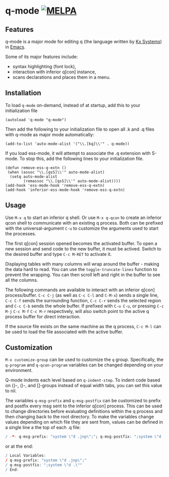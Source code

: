 # q-mode [![MELPA](https://melpa.org/packages/q-mode-badge.svg)](https://melpa.org/#/q-mode)

## Features

q-mode is a major mode for editing q (the language written
by [Kx Systems](http://www.kx.com))
in [Emacs](https://www.gnu.org/software/emacs/).

Some of its major features include:
- syntax highlighting (font lock),
- interaction with inferior q[con] instance,
- scans declarations and places them in a menu.

## Installation

To load `q-mode` on-demand, instead of at startup, add this to your
initialization file

```elisp
(autoload 'q-mode "q-mode")
```
Then add the following to your initialization file to open all .k
and .q files with q-mode as major mode automatically:

```elisp
(add-to-list 'auto-mode-alist '("\\.[kq]\\'" . q-mode))
```

If you load ess-mode, it will attempt to associate the .q extension
with S-mode.  To stop this, add the following lines to your
initialization file.

```elisp
(defun remove-ess-q-extn ()
 (when (assoc "\\.[qsS]\\'" auto-mode-alist)
  (setq auto-mode-alist
        (remassoc "\\.[qsS]\\'" auto-mode-alist))))
(add-hook 'ess-mode-hook 'remove-ess-q-extn)
(add-hook 'inferior-ess-mode-hook 'remove-ess-q-extn)
```

## Usage

Use `M-x q` to start an inferior q shell. Or use `M-x q-qcon` to
create an inferior qcon shell to communicate with an existing q
process.  Both can be prefixed with the universal-argument `C-u` to
customize the arguments used to start the processes.

The first q[con] session opened becomes the activated buffer.
To open a new session and send code to the new buffer, it must be
actived.  Switch to the desired buffer and type `C-c M-RET` to
activate it.

Displaying tables with many columns will wrap around the buffer -
making the data hard to read.  You can use the `toggle-truncate-lines`
function to prevent the wrapping.  You can then scroll left and right
in the buffer to see all the columns.

The following commands are available to interact with an inferior
q[con] process/buffer.  `C-c C-j` (as well as `C-c C-l` and `C-M-x`)
sends a single line, `C-c C-f` sends the surrounding function, `C-c
C-r` sends the selected region and `C-c C-b` sends the whole buffer.
If prefixed with `C-u C-u`, or pressing `C-c M-j` `C-c M-f` `C-c M-r`
respectively, will also switch point to the active q process buffer
for direct interaction.

If the source file exists on the same machine as the q process, 
`C-c M-l` can be used to load the file associated with the active 
buffer.

## Customization

`M-x customize-group` can be used to customize the `q` group.
Specifically, the `q-program` and `q-qcon-program` variables can be
changed depending on your environment.

Q-mode indents each level based on `q-indent-step`.  To indent code
based on {}-, ()-, and []-groups instead of equal width tabs, you
can set this value to nil.

The variables `q-msg-prefix` and `q-msg-postfix` can be customized
to prefix and postfix every msg sent to the inferior q[con]
process. This can be used to change directories before evaluating
definitions within the q process and then changing back to the root
directory. To make the variables change values depending on which
file they are sent from, values can be defined in a single line a
the top of each .q file:

```q
/ -*- q-msg-prefix: "system \"d .jnp\";"; q-msg-postfix: ";system \"d .\"";-*-
```

or at the end:

```q
/ Local Variables:
/ q-msg-prefix: "system \"d .jnp\";"
/ q-msg-postfix: ";system \"d .\""
/ End:
```
